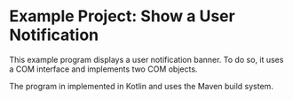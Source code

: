 # Example Project: Show a User Notification

This example program displays a user notification banner. To do so, it uses a COM interface
and implements two COM objects.

The program in implemented in Kotlin and uses the Maven build system.
